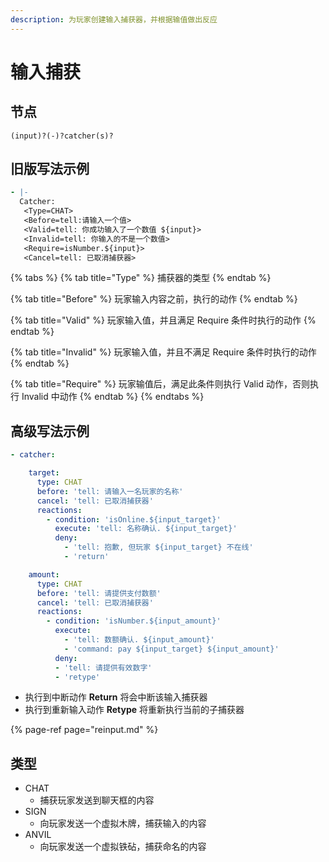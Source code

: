 ```yaml
---
description: 为玩家创建输入捕获器，并根据输值做出反应
---
```


# 输入捕获

## 节点

```text
(input)?(-)?catcher(s)?
```

## 旧版写法示例

```yaml
- |-
  Catcher:
   <Type=CHAT>
   <Before=tell:请输入一个值>
   <Valid=tell: 你成功输入了一个数值 ${input}>
   <Invalid=tell: 你输入的不是一个数值>
   <Require=isNumber.${input}>
   <Cancel=tell: 已取消捕获器>
```

{% tabs %}
{% tab title="Type" %}
捕获器的类型
{% endtab %}

{% tab title="Before" %}
玩家输入内容之前，执行的动作
{% endtab %}

{% tab title="Valid" %}
玩家输入值，并且满足 Require 条件时执行的动作
{% endtab %}

{% tab title="Invalid" %}
玩家输入值，并且不满足 Require 条件时执行的动作
{% endtab %}

{% tab title="Require" %}
玩家输值后，满足此条件则执行 Valid 动作，否则执行 Invalid 中动作
{% endtab %}
{% endtabs %}

## 高级写法示例

```yaml
- catcher:

    target:
      type: CHAT
      before: 'tell: 请输入一名玩家的名称'
      cancel: 'tell: 已取消捕获器'
      reactions:
        - condition: 'isOnline.${input_target}'
          execute: 'tell: 名称确认. ${input_target}'
          deny:
            - 'tell: 抱歉, 但玩家 ${input_target} 不在线'
            - 'return'

    amount:
      type: CHAT
      before: 'tell: 请提供支付数额'
      cancel: 'tell: 已取消捕获器'
      reactions:
        - condition: 'isNumber.${input_amount}'
          execute:
            - 'tell: 数额确认. ${input_amount}'
            - 'command: pay ${input_target} ${input_amount}'
          deny:
          - 'tell: 请提供有效数字'
          - 'retype'
```

* 执行到中断动作 **Return** 将会中断该输入捕获器
* 执行到重新输入动作 **Retype** 将重新执行当前的子捕获器

{% page-ref page="reinput.md" %}

## 类型

* CHAT
  * 捕获玩家发送到聊天框的内容
* SIGN
  * 向玩家发送一个虚拟木牌，捕获输入的内容
* ANVIL
  * 向玩家发送一个虚拟铁砧，捕获命名的内容

